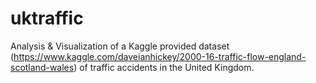 # uktraffic
Analysis &amp; Visualization of a Kaggle provided dataset (https://www.kaggle.com/daveianhickey/2000-16-traffic-flow-england-scotland-wales) of traffic accidents in the United Kingdom. 
